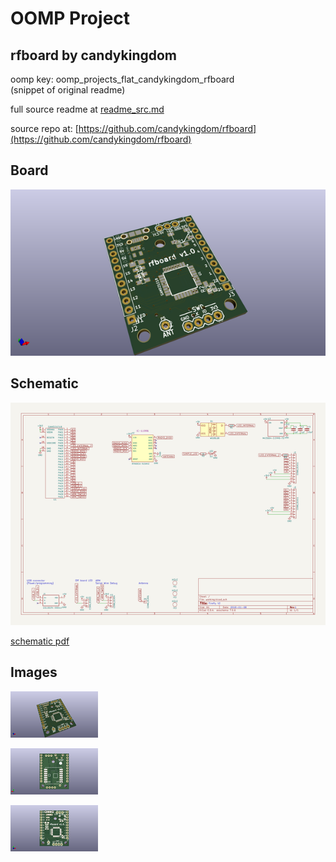 # OOMP Project  
## rfboard  by candykingdom  
  
oomp key: oomp_projects_flat_candykingdom_rfboard  
(snippet of original readme)  
  
  
  full source readme at [readme_src.md](readme_src.md)  
  
source repo at: [https://github.com/candykingdom/rfboard](https://github.com/candykingdom/rfboard)  
## Board  
  
[![working_3d.png](working_3d_600.png)](working_3d.png)  
## Schematic  
  
[![working_schematic.png](working_schematic_600.png)](working_schematic.png)  
  
[schematic pdf](working_schematic.pdf)  
## Images  
  
[![working_3d.png](working_3d_140.png)](working_3d.png)  
  
[![working_3d_back.png](working_3d_back_140.png)](working_3d_back.png)  
  
[![working_3d_front.png](working_3d_front_140.png)](working_3d_front.png)  
